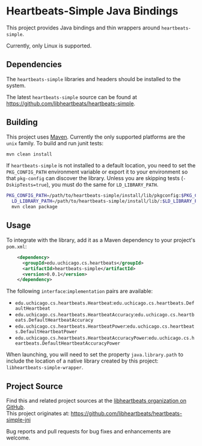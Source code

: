 # Heartbeats-Simple Java Bindings

This project provides Java bindings and thin wrappers around `heartbeats-simple`.

Currently, only Linux is supported.

## Dependencies

The `heartbeats-simple` libraries and headers should be installed to the system.

The latest `heartbeats-simple` source can be found at https://github.com/libheartbeats/heartbeats-simple.

## Building

This project uses [Maven](http://maven.apache.org/).
Currently the only supported platforms are the `unix` family.
To build and run junit tests:

```sh
mvn clean install
```

If `heartbeats-simple` is not installed to a default location, you need to set the `PKG_CONFIG_PATH` environment variable or export it to your environment so that `pkg-config` can discover the library.
Unless you are skipping tests (`-DskipTests=true`), you must do the same for `LD_LIBRARY_PATH`.

```sh
PKG_CONFIG_PATH=/path/to/heartbeats-simple/install/lib/pkgconfig:$PKG_CONFIG_PATH \
  LD_LIBRARY_PATH=/path/to/heartbeats-simple/install/lib/:$LD_LIBRARY_PATH \
  mvn clean package
```

## Usage

To integrate with the library, add it as a Maven dependency to your project's `pom.xml`:

```xml
    <dependency>
      <groupId>edu.uchicago.cs.heartbeats</groupId>
      <artifactId>heartbeats-simple</artifactId>
      <version>0.0.1</version>
    </dependency>
```

The following `interface`:`implementation` pairs are available:

* `edu.uchicago.cs.heartbeats.Heartbeat`:`edu.uchicago.cs.heartbeats.DefaultHeartbeat`
* `edu.uchicago.cs.heartbeats.HeartbeatAccuracy`:`edu.uchicago.cs.heartbeats.DefaultHeartbeatAccuracy`
* `edu.uchicago.cs.heartbeats.HeartbeatPower`:`edu.uchicago.cs.heartbeats.DefaultHeartbeatPower`
* `edu.uchicago.cs.heartbeats.HeartbeatAccuracyPower`:`edu.uchicago.cs.heartbeats.DefaultHeartbeatAccuracyPower`

When launching, you will need to set the property `java.library.path` to include the location of a native library created by this project: `libheartbeats-simple-wrapper`.

## Project Source

Find this and related project sources at the [libheartbeats organization on GitHub](https://github.com/libheartbeats).  
This project originates at: https://github.com/libheartbeats/heartbeats-simple-jni

Bug reports and pull requests for bug fixes and enhancements are welcome.
